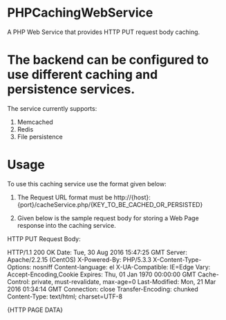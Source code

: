 # PHPCachingWebService
A PHP Web Service that provides HTTP PUT request body caching.

# The backend can be configured to use different caching and persistence services.

The service currently supports:
1. Memcached
2. Redis
3. File persistence

# Usage

To use this caching service use the format given below:

1. The Request URL format must be http://{host}:{port}/cacheService.php/{KEY_TO_BE_CACHED_OR_PERSISTED}

2. Given below is the sample request body for storing a Web Page response into the caching service. 

HTTP PUT Request Body:

HTTP/1.1 200 OK
Date: Tue, 30 Aug 2016 15:47:25 GMT
Server: Apache/2.2.15 (CentOS)
X-Powered-By: PHP/5.3.3
X-Content-Type-Options: nosniff
Content-language: el
X-UA-Compatible: IE=Edge
Vary: Accept-Encoding,Cookie
Expires: Thu, 01 Jan 1970 00:00:00 GMT
Cache-Control: private, must-revalidate, max-age=0
Last-Modified: Mon, 21 Mar 2016 01:34:14 GMT
Connection: close
Transfer-Encoding: chunked
Content-Type: text/html; charset=UTF-8

{HTTP PAGE DATA}

